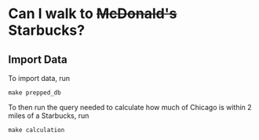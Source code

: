 # Can I walk to ~~McDonald's~~ Starbucks?
## Import Data
To import data, run
```
make prepped_db
```

To then run the query needed to calculate how much of Chicago is within 2 miles of a Starbucks, run
```
make calculation
```
